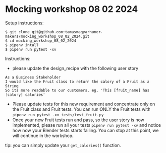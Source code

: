 # Mocking workshop 08 02 2024

Setup instructions:
```
$ git clone git@github.com:tamasmagyarhunor-makers/mocking_workshop_08_02_2024.git
$ cd mocking_workshop_08_02_2024
$ pipenv intall
$ pipenv run pytest -xv
```

Instructions:
- please update the design_recipe with the following user story
```
As a Business Stakeholder
I would like the Fruit class to return the calory of a Fruit as a String
So its more readable to our customers. eg. 'This [fruit_name] has [calory] calories'
```
- Please update tests for this new requirement and concentrate only on the Fruit class and Fruit tests. You can run ONLY the Fruit tests with `pipenv run pytest -xv tests/test_fruit.py`
- Once your new Fruit tests run and pass, so the user story is now implemented, please run all your tests `pipenv run pytest -xv` and notice how now your Blender tests starts failing. You can stop at this point, we will continue in the workshop.

tip: you can simply update your `get_calories()` function.
